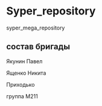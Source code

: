 # Syper_repository
syper_mega_repository


## состав бригады

Якунин Павел

Ященко Никита

Приходько

группа М211

